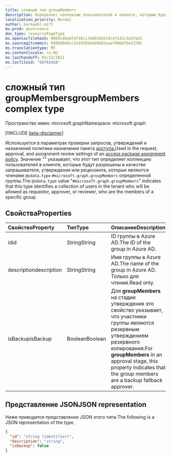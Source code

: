 ```yaml
---
title: сложный тип groupMembers
description: Определяет коллекцию пользователей в клиенте, которым будет разрешено в качестве запрашивателя, утверждения или рецензента.
localization_priority: Normal
author: markwahl-msft
ms.prod: governance
doc_type: resourcePageType
ms.openlocfilehash: 0069cd6a8fd738c17a9035b519c4f141c3a5fa55
ms.sourcegitcommit: 9d98d9e9cc1e193850ab9b82aaaf906d70e1378b
ms.translationtype: MT
ms.contentlocale: ru-RU
ms.lasthandoff: 03/12/2021
ms.locfileid: "50761418"
---
```

# <a name="groupmembers-complex-type"></a><span data-ttu-id="9920b-103">сложный тип groupMembers</span><span class="sxs-lookup"><span data-stu-id="9920b-103">groupMembers complex type</span></span>

<span data-ttu-id="9920b-104">Пространство имен: microsoft.graph</span><span class="sxs-lookup"><span data-stu-id="9920b-104">Namespace: microsoft.graph</span></span>

[!INCLUDE [beta-disclaimer](../../includes/beta-disclaimer.md)]

<span data-ttu-id="9920b-105">Используется в параметрах проверки запросов, утверждений и назначений политики назначения пакета [доступа.](accesspackageassignmentpolicy.md)</span><span class="sxs-lookup"><span data-stu-id="9920b-105">Used in the request, approval, and assignment review settings of an [access package assignment policy](accesspackageassignmentpolicy.md).</span></span> <span data-ttu-id="9920b-106">Значение "" указывает, что этот тип определяет коллекцию пользователей в клиенте, которые будут разрешены в качестве запрашивателя, утверждения или рецензента, которые являются членами `@odata.type` `#microsoft.graph.groupMembers` определенной группы.</span><span class="sxs-lookup"><span data-stu-id="9920b-106">The `@odata.type` value "`#microsoft.graph.groupMembers`" indicates that this type identifies a collection of users in the tenant who will be allowed as requestor, approver, or reviewer, who are the members of a specific group.</span></span>

## <a name="properties"></a><span data-ttu-id="9920b-107">Свойства</span><span class="sxs-lookup"><span data-stu-id="9920b-107">Properties</span></span>

| <span data-ttu-id="9920b-108">Свойство</span><span class="sxs-lookup"><span data-stu-id="9920b-108">Property</span></span>                     | <span data-ttu-id="9920b-109">Тип</span><span class="sxs-lookup"><span data-stu-id="9920b-109">Type</span></span>                      | <span data-ttu-id="9920b-110">Описание</span><span class="sxs-lookup"><span data-stu-id="9920b-110">Description</span></span> |
| :--------------------------- | :------------------------ | :---------- |
| <span data-ttu-id="9920b-111">id</span><span class="sxs-lookup"><span data-stu-id="9920b-111">id</span></span> |<span data-ttu-id="9920b-112">String</span><span class="sxs-lookup"><span data-stu-id="9920b-112">String</span></span> | <span data-ttu-id="9920b-113">ID группы в Azure AD.</span><span class="sxs-lookup"><span data-stu-id="9920b-113">The ID of the group in Azure AD.</span></span> |
| <span data-ttu-id="9920b-114">description</span><span class="sxs-lookup"><span data-stu-id="9920b-114">description</span></span> |<span data-ttu-id="9920b-115">String</span><span class="sxs-lookup"><span data-stu-id="9920b-115">String</span></span> | <span data-ttu-id="9920b-116">Имя группы в Azure AD.</span><span class="sxs-lookup"><span data-stu-id="9920b-116">The name of the group in Azure AD.</span></span> <span data-ttu-id="9920b-117">Только для чтения.</span><span class="sxs-lookup"><span data-stu-id="9920b-117">Read only.</span></span> |
| <span data-ttu-id="9920b-118">isBackup</span><span class="sxs-lookup"><span data-stu-id="9920b-118">isBackup</span></span> | <span data-ttu-id="9920b-119">Boolean</span><span class="sxs-lookup"><span data-stu-id="9920b-119">Boolean</span></span> | <span data-ttu-id="9920b-120">Для **groupMembers** на стадии утверждения это свойство указывает, что участники группы являются резервным утверждением резервного копирования.</span><span class="sxs-lookup"><span data-stu-id="9920b-120">For **groupMembers** in an approval stage, this property indicates that the group members are a backup fallback approver.</span></span> |

## <a name="json-representation"></a><span data-ttu-id="9920b-121">Представление JSON</span><span class="sxs-lookup"><span data-stu-id="9920b-121">JSON representation</span></span>


<span data-ttu-id="9920b-122">Ниже приводится представление JSON этого типа.</span><span class="sxs-lookup"><span data-stu-id="9920b-122">The following is a JSON representation of the type.</span></span>

<!-- {
  "blockType": "resource",
  "optionalProperties": [

  ],
  "@odata.type": "microsoft.graph.groupMembers",
  "baseType": "microsoft.graph.userSet"
}-->

```json
{
  "id": "string (identifier)",
  "description": "string",
  "isBackup": false
}
```



<!-- uuid: 16cd6b66-4b1a-43a1-adaf-3a886856ed98
2019-02-04 14:57:30 UTC -->
<!-- {
  "type": "#page.annotation",
  "description": "groupMembers complex type",
  "keywords": "",
  "section": "documentation",
  "tocPath": ""
}-->


